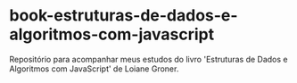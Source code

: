 # book-estruturas-de-dados-e-algoritmos-com-javascript
Repositório para acompanhar meus estudos do livro 'Estruturas de Dados e Algoritmos com JavaScript' de Loiane Groner.
